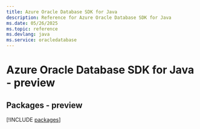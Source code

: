 ```yaml
---
title: Azure Oracle Database SDK for Java
description: Reference for Azure Oracle Database SDK for Java
ms.date: 05/26/2025
ms.topic: reference
ms.devlang: java
ms.service: oracledatabase
---
```

# Azure Oracle Database SDK for Java - preview
## Packages - preview
[!INCLUDE [packages](oracle-database-index.md)]